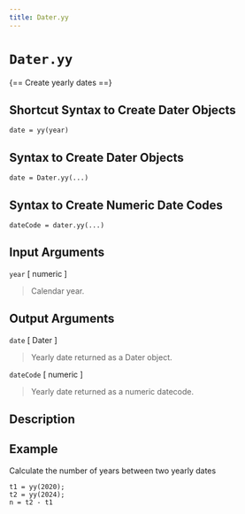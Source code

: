 ```yaml
---
title: Dater.yy
---
```


# `Dater.yy`

{== Create yearly dates ==}


## Shortcut Syntax to Create Dater Objects

    date = yy(year)


## Syntax to Create Dater Objects

    date = Dater.yy(...)


## Syntax to Create Numeric Date Codes

    dateCode = dater.yy(...)


## Input Arguments

`year` [ numeric ] 

> Calendar year.


## Output Arguments

`date` [ Dater ]

> Yearly date returned as a Dater object.


`dateCode` [ numeric ]

> Yearly date returned as a numeric datecode.


## Description


## Example

Calculate the number of years between two yearly dates

    t1 = yy(2020);
    t2 = yy(2024);
    n = t2 - t1

